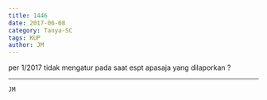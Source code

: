 ```yaml
---
title: 1446
date: 2017-06-08
category: Tanya-SC
tags: KUP
author: JM
---
```


per 1/2017 tidak mengatur pada saat espt apasaja yang dilaporkan ?

---



`JM`
